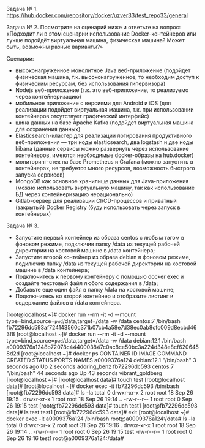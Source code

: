 Задача № 1. 
https://hub.docker.com/repository/docker/uzver33/test_repo33/general

Задача № 2. Посмотрите на сценарий ниже и ответьте на вопрос: «Подходит ли в этом сценарии использование Docker-контейнеров или лучше подойдёт виртуальная машина, физическая машина? Может быть, возможны разные варианты?»

Сценарии: 
- высоконагруженное монолитное Java веб-приложение
(подойдет физическая машина, т.к. высоконагруженное, то необходим доступ к физическим ресурсам, без использования гипервизора)
- Nodejs веб-приложение
(т.к. это веб-приложение, то реализуемо через контейнеризацию)
- мобильное приложение c версиями для Android и iOS
(для реализации подойдет виртуальная машина, т.к. при использовании контейнеров отсутствует графический интерфейс)
- шина данных на базе Apache Kafka
(подойдет виртуальная машина для сохранения данных)
- Elasticsearch-кластер для реализации логирования продуктивного веб-приложения — три ноды elasticsearch, два logstash и две ноды kibana
(данные сервисы можно развернуть через использование контейнеров, имеются необходимые docker-образы на hub.docker)
- мониторинг-стек на базе Prometheus и Grafana
(можно запустить в контейнерах, не требуется много ресурсов, возможность быстрого запуска сервисов)
- MongoDB как основное хранилище данных для Java-приложения
(можно использовать виртуальную машину, так как использование БД через контейнеризацию нерационально)
- Gitlab-сервер для реализации CI/CD-процессов и приватный (закрытый) Docker Registry
(буду использовать через запуск в контейнерах)

Задача № 3. 

- Запустите первый контейнер из образа centos c любым тэгом в фоновом режиме, подключив папку /data из текущей рабочей директории на хостовой машине в /data контейнера;
- Запустите второй контейнер из образа debian в фоновом режиме, подключив папку /data из текущей рабочей директории на хостовой машине в /data контейнера;
- Подключитесь к первому контейнеру с помощью docker exec и создайте текстовый файл любого содержания в /data;
- Добавьте еще один файл в папку /data на хостовой машине;
- Подключитесь во второй контейнер и отобразите листинг и содержание файлов в /data контейнера.

[root@localhost ~]# docker run --rm -it -d --mount type=bind,source=`pwd`/data,target=/data -w /data centos:7 /bin/bash
fb72296dc593af724143560c371b07cb4a58e7d38ec0ab8cfc009d8ecbd463f8
[root@localhost ~]# docker run --rm -it -d --mount type=bind,source=`pwd`/data,target=/data -w /data debian:12.1 /bin/bash
a0009376a1248b72078c4440003847c0ac8ce50bc3a224d348e8cf6206458d2d
[root@localhost ~]# docker ps
CONTAINER ID   IMAGE         COMMAND       CREATED          STATUS          PORTS     NAMES
a0009376a124   debian:12.1   "/bin/bash"   3 seconds ago    Up 2 seconds              adoring_benz
fb72296dc593   centos:7      "/bin/bash"   44 seconds ago   Up 43 seconds             vibrant_goldberg
[root@localhost ~]# 
[root@localhost data]# touch test
[root@localhost data]# 
[root@localhost ~]# docker exec -it fb72296dc593 /bin/bash
[root@fb72296dc593 data]# ls -la
total 0
drwxr-xr-x 2 root root 18 Sep 26 19:15 .
drwxr-xr-x 1 root root 18 Sep 26 19:14 ..
-rw-r--r-- 1 root root  0 Sep 26 19:15 test
[root@fb72296dc593 data]# touch test1
[root@fb72296dc593 data]# ls
test  test1
[root@fb72296dc593 data]# exit
[root@localhost ~]# docker exec -it a0009376a124 /bin/bash
root@a0009376a124:/data# ls -la
total 0
drwxr-xr-x 2 root root 31 Sep 26 19:16 .
drwxr-xr-x 1 root root 18 Sep 26 19:14 ..
-rw-r--r-- 1 root root  0 Sep 26 19:15 test
-rw-r--r-- 1 root root  0 Sep 26 19:16 test1
root@a0009376a124:/data#